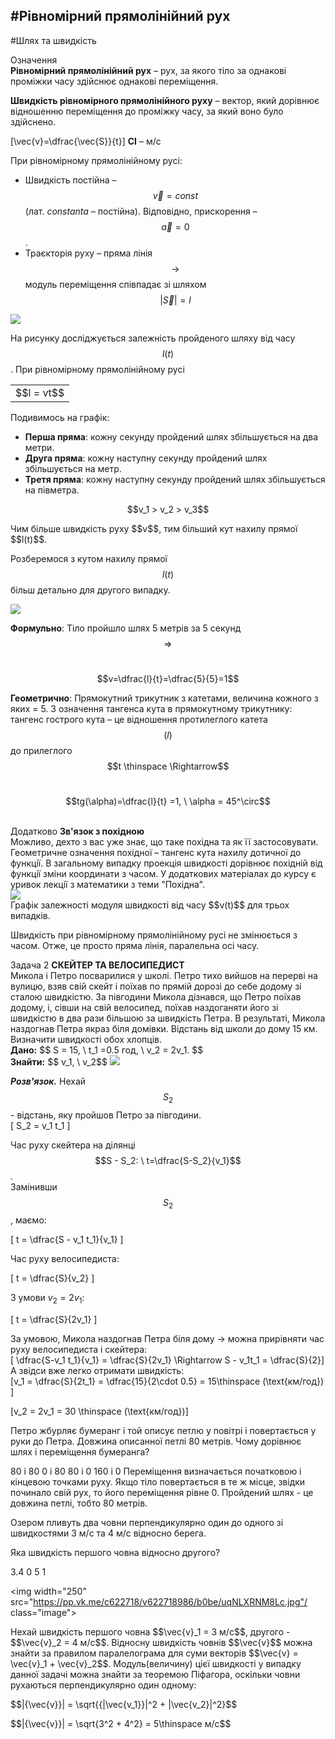 #<p1>Рівномірний прямолінійний рух</p1>
---------
#Шлях та швидкість


<div class="eoz-wrap">
<span class="eoz">Означення</span>
<div class="eoz-text">
<b>Рiвномiрний прямолiнiйний рух</b> – рух, за якого тiло за однаковi промiжки часу здiйснює однаковi перемiщення.<br>
<p></p>

<b>Швидкiсть рiвномiрного прямолiнiйного руху</b> – вектор, який дорiвнює вiдношенню перемiщення до промiжку часу, за який воно було здiйснено.</br>

\[\vec{v}=\dfrac{\vec{S}}{t}\] 
<b>СI</b> – м/с
</div>
</div>

При рiвномiрному прямолiнiйному русi:

* Швидкість постійна – $$\vec{v} = const$$ (лат. <i>constanta</i> – постійна). Відповідно, прискорення – $$\vec{a} = 0$$.
* Траєкторiя руху – пряма лiнiя $$\rightarrow$$ модуль перемiщення спiвпадає зi шляхом $$|\vec{S}| = l$$

<img src="https://rawgit.com/chudaol/ed-era-book-physics/master/images/chapter_1/5.svg" class="image"/>

На рисунку дослiджується залежнiсть пройденого шляху вiд часу $$l(t)$$. При рiвномiрному прямолiнiйному русi


<div class="centered-table-wrapper">
<table class="centered-table">
<tr class="eq">
<td class="eq">
<p1>$$l = vt$$</p1>
</td>
</tr>
</table></div>


Подивимось на графік:
* <b>Перша пряма</b>: кожну секунду пройдений шлях збiльшується на два метри.
* <b>Друга пряма</b>: кожну наступну секунду пройдений шлях збiльшується на метр.
* <b>Третя пряма</b>: кожну наступну секунду пройдений шлях збiльшується на пiвметра.

<center>$$v_1 > v_2 > v_3$$</center>

<p> </p>
<p1>Чим бiльше швидкiсть руху $$v$$, тим бiльший кут нахилу прямої $$l(t)$$.</p1></br>

Розберемося з кутом нахилу прямої $$l(t)$$ бiльш детально для другого випадку.

<img src="https://rawgit.com/chudaol/ed-era-book-physics/master/images/chapter_1/6.svg" class="image"/>

<b>Формульно</b>: Тiло пройшло шлях 5 метрiв за 5 секунд $$\Rightarrow$$ </br>

<center> $$v=\dfrac{l}{t}=\dfrac{5}{5}=1$$</center>

<b>Геометрично</b>: Прямокутний трикутник з катетами, величина кожного з яких = 5. З означення тангенса кута в прямокутному трикутнику: тангенс гострого кута – це вiдношення протилеглого катета $$(l)$$ до прилеглого $$t \thinspace \Rightarrow$$ </br> 

<p> </p>
<center>$$tg(\alpha)=\dfrac{l}{t} =1, \ \alpha = 45^\circ$$</center> </br>
<p> </p>

<div class="add-wrap">
<span class="add">Додатково</span> <b>Зв'язок з похідною</b>
<div class="add-text">
Можливо, дехто з вас уже знає, що таке похiдна та як її застосовувати. Геометричне означення похiдної – тангенс кута нахилу дотичної до функцiї. В загальному випадку проекцiя швидкостi дорiвнює похiднiй вiд функцiї змiни координати з часом. У додаткових матерiалах до курсу є уривок лекцiї з математики з теми "Похідна".
</div>
</div>

<img src="https://rawgit.com/chudaol/ed-era-book-physics/master/images/chapter_1/7.svg" class="image"/>
<div class="caption">
    Графiк залежностi модуля швидкостi вiд часу $$v(t)$$ для трьох випадкiв.
</div>

Швидкiсть при рiвномiрному прямолiнiйному русi не змiнюється з часом. Отже, це просто пряма лiнiя, паралельна осi часу.

<div class="task-wrap">
<span class="task">Задача 2</span> <b>СКЕЙТЕР ТА ВЕЛОСИПЕДИСТ</b>
<div class="task-text">
Микола i Петро посварилися у школi. Петро тихо вийшов на перервi на вулицю, взяв свiй скейт i поїхав по прямiй дорозi до себе додому зi сталою швидкiстю. За пiвгодини Микола дiзнався, що Петро поїхав додому, i, сiвши на свiй велосипед, поїхав наздоганяти його зi швидкiстю в два рази бiльшою за швидкiсть Петра. В результатi, Микола наздогнав Петра якраз бiля домiвки. Вiдстань вiд школи до дому 15 км. Визначити швидкостi обох хлопцiв.</br>
<b>Дано:</b> $$ S = 15, \ t_1 =0.5 год, \ v_2 = 2v_1. $$ </br>
<b>Знайти:</b> $$ v_1, \ v_2$$

<img src="https://rawgit.com/chudaol/ed-era-book-physics/master/images/chapter_1/8.svg" class="image"/>

<b><i>Розв'язок.</b></i> Нехай $$S_2$$ - вiдстань, яку пройшов Петро за пiвгодини. </br>
\[	S_2 = v_1 t_1
\]

Час руху скейтера на дiлянцi $$S - S_2: \ t=\dfrac{S-S_2}{v_1}$$.</br> 
Замінивши $$S_2$$, маємо:

\[
t = \dfrac{S - v_1 t_1}{v_1}
\]

Час руху велосипедиста:

\[
	t = \dfrac{S}{v_2}
\]

З умови $v_2 = 2v_1$:

\[
	t = \dfrac{S}{2v_1}
\]

За умовою, Микола наздогнав Петра бiля дому $\rightarrow$ можна прирiвняти час руху велосипедиста і скейтера:</br>
\[ \dfrac{S-v_1 t_1}{v_1} = \dfrac{S}{2v_1} \Rightarrow S - v_1t_1 = \dfrac{S}{2}\]
А звiдси вже легко отримати швидкiсть:</br>
\[v_1 = \dfrac{S}{2t_1} = \dfrac{15}{2\cdot 0.5} = 15\thinspace (\text{км/год}) \]

\[v_2 = 2v_1 = 30 \thinspace (\text{км/год})\]
</div>
</div>

<quiz correctLabel="correct!" incorrectLabel="incorrect!" checkLabel="check ansert">
<question>
<p>Петро жбурляє бумеранг i той описує петлю у повiтрi i повертається у руки до Петра. Довжина описанної петлi 80 метрiв. Чому дорiвнює шлях i перемiщення бумеранга?</p>
<answer>80 і 80</answer>
<answer>0 і 80</answer>
<answer correct>80 і 0</answer>
<answer>160 і 0</answer>
<explanation>
Переміщення визначається початковою і кінцевою точками руху. Якщо тіло повертається в те ж місце, звідки починало свій рух, то його переміщення рівне 0. Пройдений шлях - це довжина петлі, тобто 80 метрів.
</explanation>
</question>


<question>
<p>Озером пливуть два човни перпендикулярно один до одного зі швидкостями 3 м/с та 4 м/с відносно берега.</p>

<p>Яка швидкість першого човна відносно другого?</p>
<answer>3.4</answer>
<answer>0</answer>
<answer correct>5</answer>
<answer>1</answer>
<explanation>

<img width="250" src="https://pp.vk.me/c622718/v622718986/b0be/uqNLXRNM8Lc.jpg"/ class="image">

<p>Нехай швидкість першого човна $$\vec{v}_1 = 3 м/с$$, другого - $$\vec{v}_2 = 4 м/с$$. Відносну швидкість човнів $$\vec{v}$$ можна знайти за правилом паралелограма для суми векторів  $$\vec{v} = \vec{v}_1 + \vec{v}_2$$. Модуль(величину) цієї швидкості у випадку данної задачі можна знайти за теоремою Піфагора, оскільки човни рухаються перпендикулярно один одному: </p>
<p>$$|{\vec{v}}| = \sqrt{{|\vec{v_1}}|^2 + |\vec{v_2}|^2}$$</p>
<p>$$|{\vec{v}}| = \sqrt{3^2 + 4^2} = 5\thinspace м/с$$</p>
</explanation>
</question>
</quiz>


